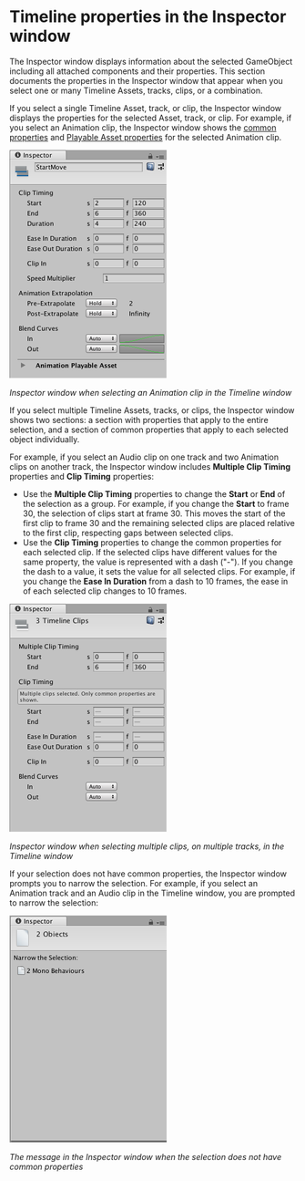# Timeline properties in the Inspector window

The Inspector window displays information about the selected GameObject including all attached components and their properties. This section documents the properties in the Inspector window that appear when you select one or many Timeline Assets, tracks, clips, or a combination.

If you select a single Timeline Asset, track, or clip, the Inspector window displays the properties for the selected Asset, track, or clip. For example, if you select an Animation clip, the Inspector window shows the [common properties](insp_clp_anim_com.md) and [Playable Asset properties](insp_clp_anim_plyb.md) for the selected Animation clip.

![Inspector window when selecting an Animation clip in the Timeline window](images/timeline_inspector_animation_clip_common.png)

_Inspector window when selecting an Animation clip in the Timeline window_

If you select multiple Timeline Assets, tracks, or clips, the Inspector window shows two sections: a section with properties that apply to the entire selection, and a section of common properties that apply to each selected object individually.

For example, if you select an Audio clip on one track and two Animation clips on another track, the Inspector window includes **Multiple Clip Timing** properties and **Clip Timing** properties:

* Use the **Multiple Clip Timing** properties to change the **Start** or **End** of the selection as a group. For example, if you change the **Start** to frame 30, the selection of clips start at frame 30. This moves the start of the first clip to frame 30 and the remaining selected clips are placed relative to the first clip, respecting gaps between selected clips.
* Use the **Clip Timing** properties to change the common properties for each selected clip. If the selected clips have different values for the same property, the value is represented with a dash ("-"). If you change the dash to a value, it sets the value for all selected clips. For example, if you change the **Ease In Duration** from a dash to 10 frames, the ease in of each selected clip changes to 10 frames.

![Inspector window when selecting multiple clips, on multiple tracks, in the Timeline window](images/timeline_inspector_multiple_selection.png)

_Inspector window when selecting multiple clips, on multiple tracks, in the Timeline window_

If your selection does not have common properties, the Inspector window prompts you to narrow the selection. For example, if you select an Animation track and an Audio clip in the Timeline window, you are prompted to narrow the selection:

![The message in the Inspector window when the selection does not have common properties](images/timeline_inspector_narrow_selection.png)

_The message in the Inspector window when the selection does not have common properties_
